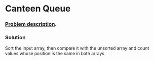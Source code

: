 # Canteen Queue

### [Problem description](https://www.beecrowd.com.br/judge/en/problems/view/1548).

### Solution
Sort the input array, then compare it with the unsorted array and count values whose position is the same in both arrays.
